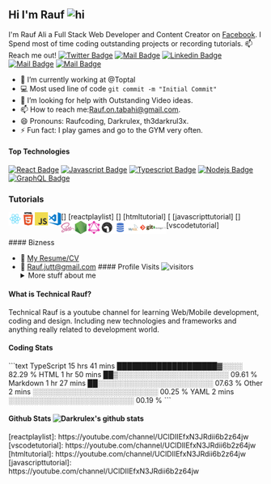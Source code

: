## Hi I'm Rauf <img src="https://user-images.githubusercontent.com/1303154/88677602-1635ba80-d120-11ea-84d8-d263ba5fc3c0.gif" width="28px" alt="hi">
 I'm Rauf Ali a Full Stack Web Developer and Content Creator on
[Facebook](https://www.facebook.com/Raufonfire).
 I Spend most of time coding outstanding projects or recording tutorials. :mailbox: Reach me out! 
[![Twitter Badge](https://img.shields.io/badge/-@Raufali-1ca0f1?style=flat&labelColor=1ca0f1&logo=twitter&logoColor=white&link=https://twitter.com/Raufali)](https://twitter.com/Raufali) 
[![Mail Badge](https://img.shields.io/badge/-Dark-e74c3c?style=flat&labelColor=e74c3c&logo=youtube&logoColor=white)](https://youtube.com/channel/UClDIIEfxN3JRdii6b2z64jw) 
[![Linkedin Badge](https://img.shields.io/badge/-Raufjutt-0e76a8?style=flat&labelColor=0e76a8&logo=linkedin&logoColor=white)](https://www.linkedin.com/in/Raufjutt/) 
[![Mail Badge](https://img.shields.io/badge/-@rauf.on.tabahi@gmail.com-e84393?style=flat&labelColor=e84393&logo=instagram&logoColor=white)](https://instagram.com/RaufUnbeatable)
[![Mail Badge](https://img.shields.io/badge/-Raufalijutt-c0392b?style=flat&labelColor=c0392b&logo=gmail&logoColor=white)](mailto:rauf.on.tabahi@gmail.com) 
<!-- TODO: Add last video link --> 
- 🔭 I’m currently working at @Toptal 
- :computer: Most used line of code `git commit -m "Initial Commit"` 
- 🤔 I’m looking for help with Outstanding Video ideas. 
- 📫 How to reach me:Rauf.on.tabahi@gmail.com. 
- 😄 Pronouns: Raufcoding, Darkrulex, th3darkrul3x. 
- ⚡ Fun fact: I play games and go to the GYM very often. 
#### Top Technologies 
<!-- TODO: Make technologies links takes you to repositories --> 
[![React Badge](https://img.shields.io/badge/-React-61DBFB?style=for-the-badge&labelColor=black&logo=react&logoColor=61DBFB)](#) 
[![Javascript Badge](https://img.shields.io/badge/-Javascript-F0DB4F?style=for-the-badge&labelColor=black&logo=javascript&logoColor=F0DB4F)](#)
[![Typescript Badge](https://img.shields.io/badge/-Typescript-007acc?style=for-the-badge&labelColor=black&logo=typescript&logoColor=007acc)](#) 
[![Nodejs Badge](https://img.shields.io/badge/-Nodejs-3C873A?style=for-the-badge&labelColor=black&logo=node.js&logoColor=3C873A)](#) 
[![GraphQL Badge](https://img.shields.io/badge/-GraphQl-e535ab?style=for-the-badge&labelColor=black&logo=node.js&logoColor=e535ab)](#) 
### Tutorials 
[<img align="left" alt="React" width="26px" src="https://raw.githubusercontent.com/github/explore/80688e429a7d4ef2fca1e82350fe8e3517d3494d/topics/react/react.png" />]
[reactplaylist] [<img align="left" alt="HTML5" width="26px" src="https://raw.githubusercontent.com/github/explore/80688e429a7d4ef2fca1e82350fe8e3517d3494d/topics/html/html.png" />]
[htmltutorial] [<img align="left" alt="JavaScript" width="26px" src="https://raw.githubusercontent.com/github/explore/80688e429a7d4ef2fca1e82350fe8e3517d3494d/topics/javascript/javascript.png" />
[javascripttutorial] [<img align="left" alt="Visual Studio Code" width="26px" src="https://raw.githubusercontent.com/github/explore/80688e429a7d4ef2fca1e82350fe8e3517d3494d/topics/visual-studio-code/visual-studio-code.png" />]
[vscodetutorial] <img align="left" alt="Sass" width="26px" src="https://raw.githubusercontent.com/github/explore/80688e429a7d4ef2fca1e82350fe8e3517d3494d/topics/sass/sass.png" /> 
<img align="left" alt="Node.js" width="26px" src="https://raw.githubusercontent.com/github/explore/80688e429a7d4ef2fca1e82350fe8e3517d3494d/topics/nodejs/nodejs.png" /> 
<img align="left" alt="GraphQL" width="26px" src="https://raw.githubusercontent.com/github/explore/80688e429a7d4ef2fca1e82350fe8e3517d3494d/topics/graphql/graphql.png" /> 
<img align="left" alt="Deno" width="26px" src="https://raw.githubusercontent.com/github/explore/361e2821e2dea67711cde99c9c40ed357061cf27/topics/deno/deno.png" /> 
<img align="left" alt="SQL" width="26px" src="https://raw.githubusercontent.com/github/explore/80688e429a7d4ef2fca1e82350fe8e3517d3494d/topics/sql/sql.png" /> 
<img align="left" alt="MySQL" width="26px" src="https://raw.githubusercontent.com/github/explore/80688e429a7d4ef2fca1e82350fe8e3517d3494d/topics/mysql/mysql.png" /> 
<img align="left" alt="Git" width="26px" src="https://raw.githubusercontent.com/github/explore/80688e429a7d4ef2fca1e82350fe8e3517d3494d/topics/git/git.png" /> 
<img align="left" alt="MongoDB" width="26px" src="https://raw.githubusercontent.com/github/explore/80688e429a7d4ef2fca1e82350fe8e3517d3494d/topics/mongodb/mongodb.png" /> 
<br /> 
<br /> #### Bizness 
- :paperclip: [My Resume/CV](https://github.com/unbeatablerauf/raufjutt/blob/master/resumes/resume%20v1.0.pdf) 
- :email: Rauf.jutt@gmail.com #### Profile Visits ![visitors](https://visitor-badge.glitch.me/badge?page_id=Darkrulex.Darkrulex) <details> <summary> More stuff about me </summary> <br > I love sharing knowledge and putting tutorials, courses and posts together for helping other developers, and tjat's why Technical Rauf Youtube Channel exists! 
#### What is Technical Rauf?
 Technical Rauf  is a youtube channel for learning Web/Mobile development, coding and design. Including new technologies and frameworks and anything really related to development world. 
#### Coding Stats 
<!--START_SECTION:waka--> ```text TypeScript 15 hrs 41 mins ████████████████████▓░░░░ 82.29 % HTML 1 hr 50 mins ██▒░░░░░░░░░░░░░░░░░░░░░░ 09.61 % Markdown 1 hr 27 mins ██░░░░░░░░░░░░░░░░░░░░░░░ 07.63 % Other 2 mins ░░░░░░░░░░░░░░░░░░░░░░░░░ 00.25 % YAML 2 mins ░░░░░░░░░░░░░░░░░░░░░░░░░ 00.19 % ``` 
<!--END_SECTION:waka--> 
#### Github Stats ![Darkrulex's github stats](https://github-readme-stats.vercel.app/api?username=Darkrulex&count_private=true&theme=tokyonight&hide=contribs,prs) 
</details> [reactplaylist]: https://youtube.com/channel/UClDIIEfxN3JRdii6b2z64jw 
[vscodetutorial]: https://youtube.com/channel/UClDIIEfxN3JRdii6b2z64jw [htmltutorial]: https://youtube.com/channel/UClDIIEfxN3JRdii6b2z64jw 
[javascripttutorial]: https://youtube.com/channel/UClDIIEfxN3JRdii6b2z64jw
